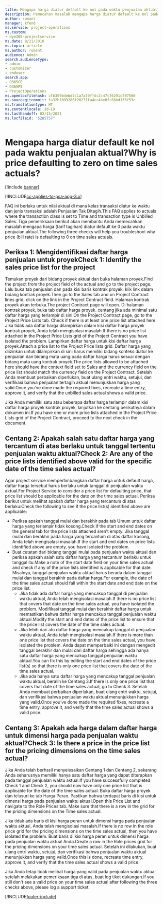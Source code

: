 ```yaml
---
title: Mengapa harga diatur default ke nol pada waktu penjualan aktual?
description: Pemecahan masalah mengapa harga diatur default ke nol pada penjualan waktu aktual.
author: rumant
manager: kfend
ms.service: project-operations
ms.custom:
- dyn365-projectservice
ms.date: 8/21/2018
ms.topic: article
ms.author: rumant
audience: Admin
search.audienceType:
- admin
- customizer
- enduser
search.app:
- D365CE
- D365PS
- ProjectOperations
ms.openlocfilehash: cfb359b4ebd7c1a7a70ffdc2c47cf6291c797566
ms.sourcegitcommit: fa32b1893286f20271fa4ec4be8fc68bd135f53c
ms.translationtype: HT
ms.contentlocale: id-ID
ms.lasthandoff: 02/15/2021
ms.locfileid: "5285757"
---
```

# <a name="why-is-price-defaulting-to-zero-on-time-sales-actuals"></a><span data-ttu-id="90913-103">Mengapa harga diatur default ke nol pada waktu penjualan aktual?</span><span class="sxs-lookup"><span data-stu-id="90913-103">Why is price defaulting to zero on time sales actuals?</span></span>

[!include [banner](../includes/psa-now-project-operations.md)]

[!INCLUDE[cc-applies-to-psa-app-3.x](../includes/cc-applies-to-psa-app-3x.md)]

<span data-ttu-id="90913-104">FAQ ini berlaku untuk nilai aktual di mana kelas transaksi diatur ke waktu dan jenis transaksi adalah Penjualan Tak Ditagih.</span><span class="sxs-lookup"><span data-stu-id="90913-104">This FAQ applies to actuals where the transaction class is set to Time and transaction type is Unbilled Sales.</span></span> <span data-ttu-id="90913-105">Tiga pemeriksaan berikut akan membantu Anda memecahkan masalah mengapa harga (tarif tagihan) diatur default ke 0 pada waktu penjualan aktual.</span><span class="sxs-lookup"><span data-stu-id="90913-105">The following three checks will help you troubleshoot why price (bill rate) is defaulting to 0 on time sales actuals.</span></span>

## <a name="check-1-identify-the-sales-price-list-for-the-project"></a><span data-ttu-id="90913-106">Periksa 1: Mengidentifikasi daftar harga penjualan untuk proyek</span><span class="sxs-lookup"><span data-stu-id="90913-106">Check 1: Identify the sales price list for the project</span></span>

<span data-ttu-id="90913-107">Temukan proyek dari bidang proyek aktual dan buka halaman proyek.</span><span class="sxs-lookup"><span data-stu-id="90913-107">Find the project from the project field of the actual and go to the project page.</span></span> <span data-ttu-id="90913-108">Lalu buka tab penjualan dan pada kisi baris kontrak proyek, klik link dalam bidang kontrak proyek.</span><span class="sxs-lookup"><span data-stu-id="90913-108">Then go to the Sales tab and on Project Contract lines grid, click on the link in the Project Contract field.</span></span> <span data-ttu-id="90913-109">Halaman kontrak proyek akan terbuka.</span><span class="sxs-lookup"><span data-stu-id="90913-109">The project Contract page will open.</span></span> <span data-ttu-id="90913-110">Di halaman kontrak proyek, buka tab daftar harga proyek. centang jika ada minimal satu daftar harga yang terlampir di sini.</span><span class="sxs-lookup"><span data-stu-id="90913-110">On the Project Contract page, go to the Project Price Lists tab. Check if there is at least one price list attached here.</span></span> <span data-ttu-id="90913-111">Jika tidak ada daftar harga dilampirkan dalam kisi daftar harga proyek kontrak proyek, Anda telah mengisolasi masalah.</span><span class="sxs-lookup"><span data-stu-id="90913-111">If there is no price list attached in the Project Price Lists grid of the Project Contract you have isolated the problem.</span></span> <span data-ttu-id="90913-112">Lampirkan daftar harga untuk kisi daftar harga proyek.</span><span class="sxs-lookup"><span data-stu-id="90913-112">Attach a price list to the Project Price lists grid.</span></span> <span data-ttu-id="90913-113">Daftar harga yang diizinkan untuk dilampirkan di sini harus memiliki bidang konteks diatur ke penjualan dan bidang mata uang pada daftar harga harus sesuai dengan bidang mata uang kontrak proyek.</span><span class="sxs-lookup"><span data-stu-id="90913-113">The price lists allowed to be attached here should have the context field set to Sales and the currency field on the price list should match the currency field on the Project Contract.</span></span> <span data-ttu-id="90913-114">Setelah Anda membuat perbaikan diperlukan, buat ulang entri waktu, setujui, dan verifikasi bahwa penjualan tertagih aktual menunjukkan harga yang valid.</span><span class="sxs-lookup"><span data-stu-id="90913-114">Once you’ve done made the required fixes, recreate a time entry, approve it, and verify that the unbilled sales actual shows a valid price.</span></span> 

<span data-ttu-id="90913-115">Jika Anda memiliki satu atau beberapa daftar harga terlampir dalam kisi daftar harga proyek kontrak proyek, lanjutkan ke centang berikutnya dalam dokumen ini.</span><span class="sxs-lookup"><span data-stu-id="90913-115">If you have one or more price lists attached in the Project Price Lists grid of the Project Contract, proceed to the next check in the document.</span></span>

## <a name="check-2-are-any-of-the-price-lists-identified-above-valid-for-the-specific-date-of-the-time-sales-actual"></a><span data-ttu-id="90913-116">Centang 2: Apakah salah satu daftar harga yang tercantum di atas berlaku untuk tanggal tertentu penjualan waktu aktual?</span><span class="sxs-lookup"><span data-stu-id="90913-116">Check 2: Are any of the price lists identified above valid for the specific date of the time sales actual?</span></span>

<span data-ttu-id="90913-117">Agar project service mempertimbangkan daftar harga untuk default harga, daftar harga tersebut harus berlaku untuk tanggal di penjualan waktu aktual.</span><span class="sxs-lookup"><span data-stu-id="90913-117">For Project Service to consider a price list for defaulting price, that price list should be applicable for the date on the time sales actual.</span></span> <span data-ttu-id="90913-118">Periksa berikut untuk melihat apakah daftar harga yang tercantum di atas berlaku:</span><span class="sxs-lookup"><span data-stu-id="90913-118">Check the following to see if the price list(s) identified above are applicable:</span></span>
- <span data-ttu-id="90913-119">Periksa apakah tanggal mulai dan berakhir pada tab Umum untuk daftar harga yang terlampir tidak kosong.</span><span class="sxs-lookup"><span data-stu-id="90913-119">Check if the start and end dates on the general tab for the price lists attached aren’t empty.</span></span> <span data-ttu-id="90913-120">Jika tanggal mulai dan berakhir pada harga yang tercantum di atas daftar kosong, Anda telah mengisolasi masalah.</span><span class="sxs-lookup"><span data-stu-id="90913-120">If the start and end dates on price lists identified above are empty, you have isolated the problem.</span></span> 
- <span data-ttu-id="90913-121">Buat catatan dari bidang tanggal mulai pada penjualan waktu aktual dan periksa apakah salah satu daftar harga yang tercantum berlaku untuk tanggal itu.</span><span class="sxs-lookup"><span data-stu-id="90913-121">Make a note of the start date field on your time sales actual and check if any of the price lists identified is applicable for that date.</span></span> <span data-ttu-id="90913-122">Misalnya, tanggal penjualan waktu aktual harus berada dalam tanggal mulai dan tanggal berakhir pada daftar harga.</span><span class="sxs-lookup"><span data-stu-id="90913-122">For example, the date of the time sales actual should fall within the start date and end date on the price list.</span></span> 
    - <span data-ttu-id="90913-123">Jika tidak ada daftar harga yang mencakup tanggal di penjualan waktu aktual, Anda telah mengisolasi masalah.</span><span class="sxs-lookup"><span data-stu-id="90913-123">If there is no price list that covers that date on the time sales actual, you have isolated the problem.</span></span> <span data-ttu-id="90913-124">Modifikasi tanggal mulai dan berakhir daftar harga untuk memastikan bahwa daftar harga mencakup tanggal penjualan waktu aktual.</span><span class="sxs-lookup"><span data-stu-id="90913-124">Modify the start and end dates of the price list to ensure that the price list covers the date of the time sales actual.</span></span> 
    - <span data-ttu-id="90913-125">Jika lebih dari atu daftar harga yang mencakup tanggal di penjualan waktu aktual, Anda telah mengisolasi masalah.</span><span class="sxs-lookup"><span data-stu-id="90913-125">If there is more than one price list that covers the date on the time sales actual, you have isolated the problem.</span></span> <span data-ttu-id="90913-126">Anda dapat memperbaiki ini dengan mengedit tanggal berakhir dan mulai dari daftar harga sehingga ada hanya satu daftar harga yang mencakup tanggal penjualan waktu aktual.</span><span class="sxs-lookup"><span data-stu-id="90913-126">You can fix this by editing the start and end dates of the price list(s) so that there is only one price list that covers the date of the time sales actual.</span></span> 
    - <span data-ttu-id="90913-127">Jika ada hanya satu daftar harga yang mencakup tanggal penjualan waktu aktual, beralih ke Centang 3.</span><span class="sxs-lookup"><span data-stu-id="90913-127">If there is only one price list that covers that date of the time sales actual, go to Check 3.</span></span>
<span data-ttu-id="90913-128">Setelah Anda membuat perbaikan diperlukan, buat ulang entri waktu, setujui, dan verifikasi bahwa penjualan waktu aktual menunjukkan harga yang valid.</span><span class="sxs-lookup"><span data-stu-id="90913-128">Once you’ve done made the required fixes, recreate a time entry, approve it, and verify that the time sales actual shows a valid price.</span></span>

## <a name="check-3-is-there-a-price-in-the-price-list-for-the-pricing-dimensions-on-the-time-sales-actual"></a><span data-ttu-id="90913-129">Centang 3: Apakah ada harga dalam daftar harga untuk dimensi harga pada penjualan waktu aktual?</span><span class="sxs-lookup"><span data-stu-id="90913-129">Check 3: Is there a price in the price list for the pricing dimensions on the time sales actual?</span></span>

<span data-ttu-id="90913-130">Jika Anda telah berhasil menyelesaikan Centang 1 dan Centang 2, sekarang Anda seharusnya memiliki hanya satu daftar harga yang dapat diterapkan pada tanggal penjualan waktu aktual.</span><span class="sxs-lookup"><span data-stu-id="90913-130">If you have successfully completed Check 1 and Check 2, you should now have only one price list that is applicable for the date of the time sales actual.</span></span> <span data-ttu-id="90913-131">Buka daftar harga proyek dan telusuri ke tab Harga Peran. Pastikan bahwa terdapat baris di kisi untuk dimensi harga pada penjualan waktu aktual.</span><span class="sxs-lookup"><span data-stu-id="90913-131">Open this Price List and navigate to the Role Prices tab. Make sure that there is a row in the grid for the pricing dimensions on the Time sales actual.</span></span>

<span data-ttu-id="90913-132">Jika tidak ada baris di kisi harga peran untuk dimensi harga pada penjualan waktu aktual, Anda telah mengisolasi masalah.</span><span class="sxs-lookup"><span data-stu-id="90913-132">If there is no row in the role price grid for the pricing dimensions on the time sales actual, then you have isolated the problem.</span></span> <span data-ttu-id="90913-133">Buat baris di kisi harga peran untuk dimensi harga pada penjualan waktu aktual Anda.</span><span class="sxs-lookup"><span data-stu-id="90913-133">Create a row in the Role prices grid for the pricing dimensions on your time sales actual.</span></span> <span data-ttu-id="90913-134">Setelah ini dilakukan, buat ulang entri waktu, setujui, dan verifikasi bahwa penjualan waktu aktual menunjukkan harga yang valid.</span><span class="sxs-lookup"><span data-stu-id="90913-134">Once this is done, recreate time entry, approve it, and verify that the time sales actual shows a valid price.</span></span>

<span data-ttu-id="90913-135">Jika Anda tetap tidak melihat harga yang valid pada penjualan waktu aktual setelah melakukan pemeriksaan tiga di atas, buat log tiket dukungan.</span><span class="sxs-lookup"><span data-stu-id="90913-135">If you still don't see a valid price on your time sales actual after following the three checks above, please log a support ticket.</span></span> 



[!INCLUDE[footer-include](../includes/footer-banner.md)]